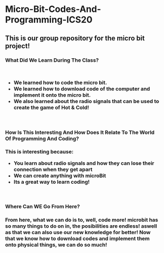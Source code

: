 # Micro-Bit-Codes-And-Programming-ICS20

<h2> This is our group repository for the micro bit project!
 


<h3> What Did We Learn During The Class?

<br><ul>
 <li> We learned how to code the micro bit.
 <li> We learned how to download code of the computer and implement it onto the micro bit.
  <li> We also learned about the radio signals that can be used to create the game of Hot & Cold!
   </ul>
    

<br><h3> How Is This Interesting And How Does It Relate To The World Of Programming And Coding?

 <h3><p> This is interesting because:<p>
 <ul>
<li> You learn about radio signals and how they can lose their connection when they get apart
 <li> We can create anything with microBit
  <li> Its a great way to learn coding!
  </ul>
    
<br><h3> Where Can WE Go From Here?

<h3><p> From here, what we can do is to, well, code more!
 microbit has so many things to do on in, the posibilities are endless!
 aswell as that we can also use our new knowledge for better! Now that we know how to download codes and implement them onto physical things, we can do so much!<p>
